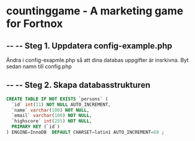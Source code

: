 countinggame - A marketing game for Fortnox
============
--
-- Steg 1. Uppdatera config-example.php
--

Ändra i config-exapmle.php så att dina databas uppgifter är insrkivna.
Byt sedan namn till config.php


--
-- Steg 2. Skapa databasstrukturen
--
````sql
CREATE TABLE IF NOT EXISTS `persons` (
  `id` int(11) NOT NULL AUTO_INCREMENT,
  `name` varchar(100) NOT NULL,
  `email` varchar(100) NOT NULL,
  `highscore` int(255) NOT NULL,
  PRIMARY KEY (`id`)
) ENGINE=InnoDB  DEFAULT CHARSET=latin1 AUTO_INCREMENT=60 ;
````

